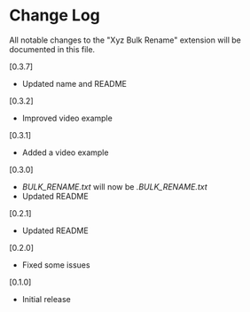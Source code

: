 # Change Log

All notable changes to the "Xyz Bulk Rename" extension will be documented in this file.

[0.3.7]

- Updated name and README

[0.3.2]

- Improved video example

[0.3.1]

- Added a video example

[0.3.0]

- *BULK_RENAME.txt* will now be *.BULK_RENAME.txt*
- Updated README

[0.2.1]

- Updated README

[0.2.0]

- Fixed some issues

[0.1.0]

- Initial release

